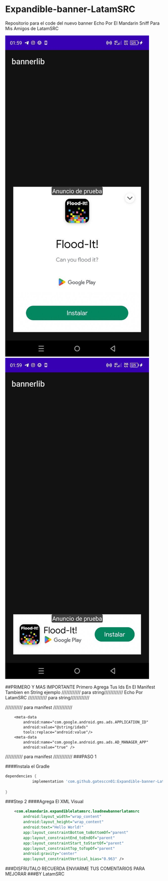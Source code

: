 # Expandible-banner-LatamSRC
Repositorio para el code del nuevo banner Echo Por El Mandarin Sniff Para Mis Amigos de LatamSRC

![Expandido](app/1.jpg)　　　　　　![Normal](app/2.jpg)

##PRIMERO Y MAS IMPORTANTE
Primero Agrega Tus Ids En El Manifest Tambien en String ejemplo
//////////// para string////////////
    <string name="admobexpandible">Echo Por LatamSRC</string>
    //////////// para string////////////

/////////// para manifest ////////////
 <meta-data
            android:name="com.google.android.gms.version"
            android:value="@integer/google_play_services_version" />

        <meta-data
            android:name="com.google.android.gms.ads.APPLICATION_ID"
            android:value="@string/idads"
            tools:replace="android:value"/>
        <meta-data
            android:name="com.google.android.gms.ads.AD_MANAGER_APP"
            android:value="true" />
 /////////// para manifest ////////////
###PASO 1

####Instala el Gradle

```groovy
dependencies {
	        implementation 'com.github.gatesccn01:Expandible-banner-LatamSRC:1.0.0'

}
```
###Step 2
####Agrega El XML Visual



```xml
    <com.elmandarin.expandiblelatamsrc.loadnewbannerlatamsrc
        android:layout_width="wrap_content"
        android:layout_height="wrap_content"
        android:text="Hello World!"
        app:layout_constraintBottom_toBottomOf="parent"
        app:layout_constraintEnd_toEndOf="parent"
        app:layout_constraintStart_toStartOf="parent"
        app:layout_constraintTop_toTopOf="parent"
        android:gravity="center"
        app:layout_constraintVertical_bias="0.963" />

```
###DISFRUTALO RECUERDA ENVIARME TUS COMENTARIOS PARA MEJORAR
###BY LatamSRC

